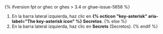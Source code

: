 {% ifversion fpt or ghec or ghes > 3.4 or ghae-issue-5658 %}
1. En la barra lateral izquierda, haz clic en **{% octicon "key-asterisk" aria-label="The key-asterisk icon" %} Secretos**.
{% else %}
1. En la barra lateral izquierda, haz clic en **Secrets** (Secretos).
{% endif %}
